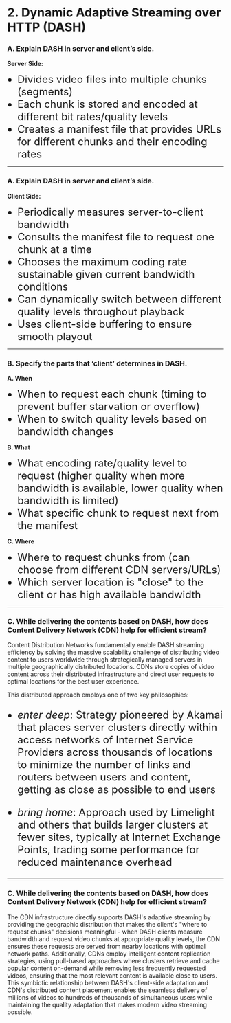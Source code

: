 <!-- ---
marp: true
theme: default
paginate: true

--- -->

# 2. Dynamic Adaptive Streaming over HTTP (DASH)

### A. Explain DASH in server and client’s side.
**Server Side:**
- Divides video files into multiple chunks (segments)
- Each chunk is stored and encoded at different bit rates/quality levels
- Creates a manifest file that provides URLs for different chunks and their encoding rates
<!-- - Stores these chunks across CDN servers for distribution -->

---

### A. Explain DASH in server and client’s side.
**Client Side:**
- Periodically measures server-to-client bandwidth
- Consults the manifest file to request one chunk at a time
- Chooses the maximum coding rate sustainable given current bandwidth conditions
- Can dynamically switch between different quality levels throughout playback
- Uses client-side buffering to ensure smooth playout

---

### B. Specify the parts that ‘client’ determines in DASH.
**A. When**
- When to request each chunk (timing to prevent buffer starvation or overflow)
- When to switch quality levels based on bandwidth changes

**B. What**
- What encoding rate/quality level to request (higher quality when more bandwidth is available, lower quality when bandwidth is limited)
- What specific chunk to request next from the manifest

**C. Where**
- Where to request chunks from (can choose from different CDN servers/URLs)
- Which server location is "close" to the client or has high available bandwidth

---

### C. While delivering the contents based on DASH, how does Content Delivery Network (CDN) help for efficient stream?

Content Distribution Networks fundamentally enable DASH streaming efficiency by solving the massive scalability challenge of distributing video content to users worldwide through strategically managed servers in multiple geographically distributed locations. CDNs store copies of video content across their distributed infrastructure and direct user requests to optimal locations for the best user experience.

This distributed approach employs one of two key philosophies:

- *enter deep*: Strategy pioneered by Akamai that places server clusters directly within access networks of Internet Service Providers across thousands of locations to minimize the number of links and routers between users and content, getting as close as possible to end users

- *bring home*: Approach used by Limelight and others that builds larger clusters at fewer sites, typically at Internet Exchange Points, trading some performance for reduced maintenance overhead

<style scoped>
li {
    font-size: 24px;
}
</style>

---

### C. While delivering the contents based on DASH, how does Content Delivery Network (CDN) help for efficient stream?


The CDN infrastructure directly supports DASH's adaptive streaming by providing the geographic distribution that makes the client's "where to request chunks" decisions meaningful - when DASH clients measure bandwidth and request video chunks at appropriate quality levels, the CDN ensures these requests are served from nearby locations with optimal network paths. Additionally, CDNs employ intelligent content replication strategies, using pull-based approaches where clusters retrieve and cache popular content on-demand while removing less frequently requested videos, ensuring that the most relevant content is available close to users. This symbiotic relationship between DASH's client-side adaptation and CDN's distributed content placement enables the seamless delivery of millions of videos to hundreds of thousands of simultaneous users while maintaining the quality adaptation that makes modern video streaming possible.

